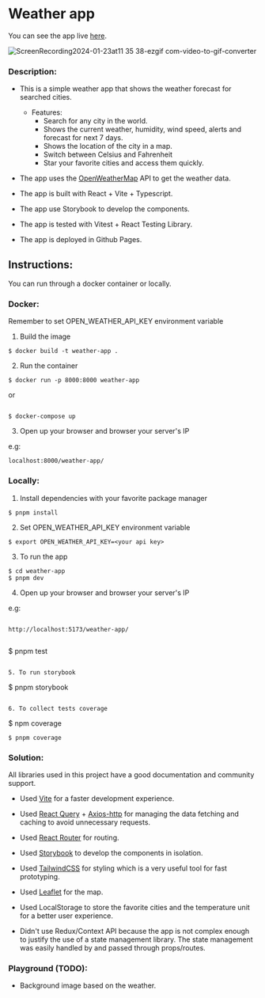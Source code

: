 # Weather app

You can see the app live [here](https://geisweiller.github.io/weather-app/).

![ScreenRecording2024-01-23at11 35 38-ezgif com-video-to-gif-converter](https://github.com/geisweiller/global-components/assets/50842954/eec853ce-3973-4826-9f27-37cd24d3f055)

### Description:

- This is a simple weather app that shows the weather forecast for searched cities.

  - Features:
    - Search for any city in the world.
    - Shows the current weather, humidity, wind speed, alerts and forecast for next 7 days.
    - Shows the location of the city in a map.
    - Switch between Celsius and Fahrenheit
    - Star your favorite cities and access them quickly.

- The app uses the [OpenWeatherMap](https://openweathermap.org/) API to get the weather data.

- The app is built with React + Vite + Typescript.

- The app use Storybook to develop the components.

- The app is tested with Vitest + React Testing Library.

- The app is deployed in Github Pages.

## Instructions:

You can run through a docker container or locally.

### Docker:

Remember to set OPEN_WEATHER_API_KEY environment variable

1. Build the image

```
$ docker build -t weather-app .

```

2. Run the container

```
$ docker run -p 8000:8000 weather-app

```

or

```

$ docker-compose up

```

3. Open up your browser and browser your server's IP

e.g:

```
localhost:8000/weather-app/

```

### Locally:

1. Install dependencies with your favorite package manager

```
$ pnpm install

```

2. Set OPEN_WEATHER_API_KEY environment variable

```
$ export OPEN_WEATHER_API_KEY=<your api key>

```

3. To run the app

```
$ cd weather-app
$ pnpm dev

```

4. Open up your browser and browser your server's IP

e.g:

```

http://localhost:5173/weather-app/


```

$ pnpm test

```

5. To run storybook

```

$ pnpm storybook

```

6. To collect tests coverage

```

$ npm coverage

```
$ pnpm coverage

```

### Solution:

All libraries used in this project have a good documentation and community support.

- Used [Vite](https://vitejs.dev/) for a faster development experience.

- Used [React Query](https://tanstack.com/query/v3/) + [Axios-http](https://axios-http.com/) for managing the data fetching and caching to avoid unnecessary requests.

- Used [React Router](https://reactrouter.com/) for routing.

- Used [Storybook](https://storybook.js.org/) to develop the components in isolation.

- Used [TailwindCSS](https://tailwindcss.com/) for styling which is a very useful tool for fast prototyping.

- Used [Leaflet](https://leafletjs.com/) for the map.

- Used LocalStorage to store the favorite cities and the temperature unit for a better user experience.

- Didn't use Redux/Context API because the app is not complex enough to justify the use of a state management library. The state management was easily handled by and passed through props/routes.

### Playground (TODO):

- Background image based on the weather.
